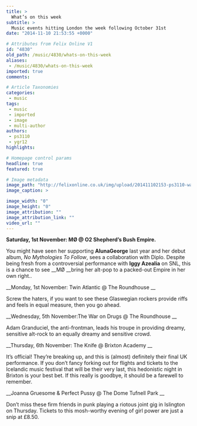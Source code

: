 ```yaml
---
title: >
  What’s on this week
subtitle: >
  Music events hitting London the week following October 31st
date: "2014-11-10 21:53:55 +0000"

# Attributes from Felix Online V1
id: "4830"
old_path: /music/4830/whats-on-this-week
aliases:
 - /music/4830/whats-on-this-week
imported: true
comments:

# Article Taxonomies
categories:
 - music
tags:
 - music
 - imported
 - image
 - multi-author
authors:
 - ps3110
 - ygr12
highlights:

# Homepage control params
headline: true
featured: true

# Image metadata
image_path: "http://felixonline.co.uk/img/upload/201411102153-ps3110-warondrugs.jpg"
image_caption: >

image_width: "0"
image_height: "0"
image_attribution: ""
image_attribution_link: ""
video_url: ""
---
```


__Saturday, 1st November: MØ @ O2 Shepherd’s Bush Empire.__

You might have seen her supporting __AlunaGeorge__ last year and her debut album, _No Mythologies To Follow_, sees a collaboration with Diplo. Despite being fresh from a controversial performance with __Iggy Azealia__ on SNL, this is a chance to see __MØ __bring her alt-pop to a packed-out Empire in her own right..

__Monday, 1st November: Twin Atlantic @ The Roundhouse __

Screw the haters, if you want to see these Glaswegian rockers provide riffs and feels in equal measure, then you go ahead.

__Wednesday, 5th November:The War on Drugs @ The Roundhouse __

Adam Granduciel, the anti-frontman, leads his troupe in providing dreamy, sensitive alt-rock to an equally dreamy and sensitive crowd.

__Thursday, 6th November: The Knife @ Brixton Academy __

It’s official! They’re breaking up, and this is (almost) definitely their final UK performance. If you don’t fancy forking out for flights and tickets to the Icelandic music festival that will be their very last, this hedonistic night in Brixton is your best bet. If this really is goodbye, it should be a farewell to remember.

__Joanna Gruesome & Perfect Pussy @ The Dome Tufnell Park __

Don’t miss these firm friends in punk playing a riotous joint gig in Islington on Thursday. Tickets to this mosh-worthy evening of girl power are just a snip at £8.50.
